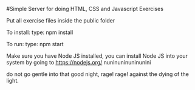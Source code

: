 #Simple Server for doing HTML, CSS and Javascript Exercises

Put all exercise files inside the public folder

To install:
type: npm install

To run:
type: npm start

Make sure you have Node JS installed, you can install Node JS into your system by going to https://nodejs.org/
nuninuninuninunini

do not go gentle into that good night, rage! rage! against the dying of the light. 